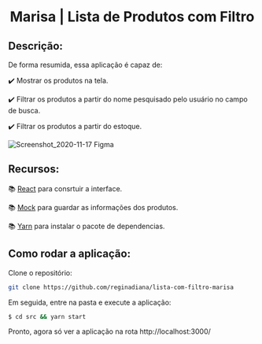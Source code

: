 <h1 align="center"> Marisa | Lista de Produtos com Filtro </h1>

<h2>Descrição:</h2>

De forma resumida, essa aplicação é capaz de:

:heavy_check_mark: Mostrar os produtos na tela.

:heavy_check_mark: Filtrar os produtos a partir do nome pesquisado pelo usuário no campo de busca.

:heavy_check_mark: Filtrar os produtos a partir do estoque.

![Screenshot_2020-11-17 Figma](https://user-images.githubusercontent.com/46378210/99452232-0e359c80-2902-11eb-8f94-47ce7576f225.png)

<h2>Recursos:</h2>

:books: [React](https://reactjs.org/) para consrtuir a interface. 

:books: [Mock](https://sinonjs.org/releases/latest/mocks/) para guardar as informações dos produtos.

:books: [Yarn](https://classic.yarnpkg.com/en/) para instalar o pacote de dependencias. 

<h2>Como rodar a aplicação:</h2>

Clone o repositório:

```bash
git clone https://github.com/reginadiana/lista-com-filtro-marisa
```

Em seguida, entre na pasta e execute a aplicação:

```bash
$ cd src && yarn start
```

Pronto, agora só ver a aplicação na rota http://localhost:3000/
